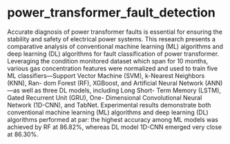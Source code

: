 # power_transformer_fault_detection

Accurate diagnosis of power transformer faults is
essential for ensuring the stability and safety of electrical
power systems. This research presents a comparative analysis
of conventional machine learning (ML) algorithms and deep
learning (DL) algorithms for fault classification of power
transformer. Leveraging the condition monitored dataset which
span for 10 months, various gas concentration features were
normalized and used to train five ML classifiers—Support
Vector Machine (SVM), k-Nearest Neighbors (KNN), Ran-
dom Forest (RF), XGBoost, and Artificial Neural Network
(ANN) —as well as three DL models, including Long Short-
Term Memory (LSTM), Gated Recurrent Unit (GRU), One-
Dimensional Convolutional Neural Network (1D-CNN), and
TabNet. Experimental results demonstrate both conventional
machine learning (ML) algorithms and deep learning (DL)
algorithms performed at par: the highest accuracy among ML
models was achieved by RF at 86.82%, whereas DL model
1D-CNN emerged very close at 86.30%.

